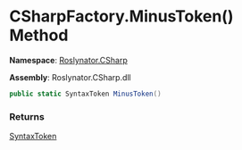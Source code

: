 # CSharpFactory\.MinusToken\(\) Method

**Namespace**: [Roslynator.CSharp](../../README.md)

**Assembly**: Roslynator\.CSharp\.dll

```csharp
public static SyntaxToken MinusToken()
```

### Returns

[SyntaxToken](https://docs.microsoft.com/en-us/dotnet/api/microsoft.codeanalysis.syntaxtoken)

